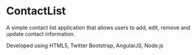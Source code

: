# ContactList
A simple contact list application that allows users to add, edit, remove and update contact information.

Developed using HTML5, Twitter Bootstrap, AngularJS, Node.js
